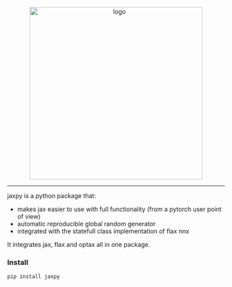 <div align="center">
<img src="images/jaxpy.png" width="400" alt="logo"></img>
</div>

-----------------

jaxpy is a python package that:
+ makes jax easier to use with full functionality (from a pytorch user point of view)
+ automatic reproducible global random generator
+ integrated with the statefull class implementation of flax nnx


It integrates jax, flax and optax all in one package.

### Install
```bash
pip install jaxpy
```

